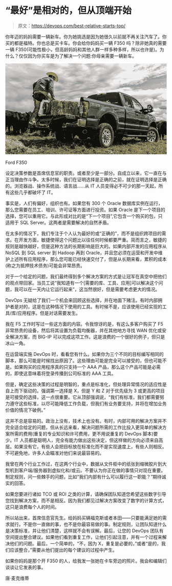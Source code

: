 # “最好”是相对的，但从顶端开始

> 原文：<https://devops.com/best-relative-starts-top/>

你年迈的妈妈需要一辆新车。你为她挑选是因为她很久以前就不再关注汽车了。你买的都是福特。你也总是买卡车。你会给你妈妈买一辆 F350 吗？除非她真的需要一辆 F350(可能性极小，但高龄妈妈和其他人群一样多种多样，所以也许是)。为什么？仅仅因为你买车是为了解决一个问题:你母亲需要一辆新车。

[![Ford F350](img/1cf9659e6ed2a673d73ff5a1d1fd270b.png)](http://www.ford.com)

Ford F350

设定决策参数是首席信息官的职责。或者至少是一部分。自成立以来，它一直在与正当理由作斗争。太多时候，我们在证明选择是正确的之前，就在证明选择是正确的。浏览器战、操作系统战、语言战……从 IT 人员变得必不可少的那一天起，所有这些几乎都破坏了 IT。

事实是，人们有偏好，组织也有。如果您有 300 个 Oracle 数据库实例在运行，那么您需要在员工、培训、许可证等方面进行投资。如果 Oracle 是下一个项目的选择，您可以重用它。与此形成对比的是“下一个项目”,它包含一个购买的包，只适用于 SQL Server。这两者是需要解决的自然矛盾。

在太多的情况下，我们专注于个人认为最好的或“正确的”，而不是组织跨项目的需求。在开发方面，敏捷使得这个问题比以往任何时候都要严重。简而言之，敏捷的规则是越快越好，但是这种方法的长期影响是巨大的。如果内部开发的应用程序从 NoSQL 到 SQL server 到 Hadoop 再到 Oracle，并且您必须在运营和开发中维护上述所有应用程序，那么您可能已经快速交付了，但是从长期来看，累积的成本(称之为抵押技术债务)可能会非常昂贵。

对于一个给定的问题，我们最终得到多个解决方案的方式是让冠军在真空中把他们的观点带回家。当员工说“我知道有一个[需要的库、工具、应用]可以解决这个问题，我可以在一天内让它运行起来”，这当然很好，但是需要考虑更大的情况。

DevOps 无疑给了我们一个机会来回顾这些选择，并在地面下赌注。有时内部拥护者是对的，这是在这种情况下使用的工具。有时候不是，应该使用已经实现的工具/库/应用程序。但是对话需要发生。

我在 F5 工作时写过一些这方面的内容。令我惊讶的是，有这么多客户购买了 F5 非常昂贵的设备，然后将其设置为负载均衡器，并在其他地方寻找 WAN 优化或安全解决方案，而 BIG-IP 可以完成这项工作。这是浪费的一个很好的例子，但只是冰山一角。

在运营端实施 DevOps 时，看看您有什么。如果你为三个不同的目标编写相同的脚本，那么可能是时候找出原因了。这些理由可能是完全可以接受的，但也可能不是。如果购买的应用程序真的只支持一个 AAA 产品，那么这个产品可能是必需的，即使这意味着将登录传播到公司标准的 AAA 工具。

但是，确定这些决策的过程是明智的，重点是标准化，但处理异常情况的适应性是自上而下驱动的。强调第一选择是 X，但是 Y 和 Z 对于优先级为 3 或更高的项目是可接受的选择，这一点很重要。它从顶部强调说，“我们有标准，我们都需要努力遵守这些标准，以尽可能降低工作负载，但我们有业务要支持，并将在增加业务价值的情况下破例。”

这并不总是容易的。政治上没有，技术上也没有。有时，内部可用的解决方案并不完全适合给定的问题，但从长远来看，解决问题所需的工作比投入更简单的解决方案所需的费用(重复的专业知识和许可费用，更不用说重复的 DevOps 脚本)要少。IT 人员都是聪明人，完全有能力做出这些决定，但这样做的方向必须来自高层。如果没有它，有些人会把目标放在标准化而不是实现速度上，有些人则相反。不可避免地，许多人会瞄准对他们来说最容易的。

我曾在两个行业工作过，在这两个行业中，数据从文件柜中的纸张到缩微胶片到大型机到客户端/服务器到虚拟化和/或云。不要认为你正在做的事情只对现在重要。制定规则，问一些棘手的问题，比如“我们内部有什么可以履行这一职能？”期待诚实的回答。

如果您要进行诸如 TCO 或 ROI 之类的计算，请确保团队知道您希望这些数字引导您找到解决方案，而不是相反。因为我们都见过解决方案改变了数字的计算方式，这只是浪费每个人的时间。

所以站出来，首席信息官先生。给妈妈买辆福克斯或者本田——只要能满足她的需求就行。不是你一直做的事，也不是你最容易做的事。制定规则，让团队知道什么是决策标准，并让他们清楚，这样就不会有误解。最后，让您的 DevOps 团队有空间提出整合建议。如果他们看到重复工作，让他们引起注意，并有一个过程来解决他们的问题。最后，一个简单的，“不，因为 X，重复是必要的，”或者“是的，我们应该整合，”需要从他们提出的每个建议的过程中产生。

如果你妈妈是那个开 F350 的人，给我发一张她在卡车旁边的照片。我会和编辑们谈谈让它发表的事。

唐·麦克维蒂